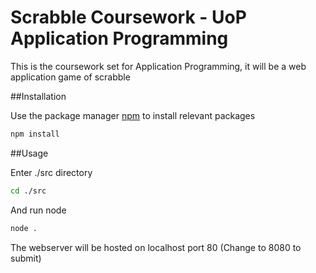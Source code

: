 # Scrabble Coursework - UoP Application Programming

This is the coursework set for Application Programming, it will be a web application game of scrabble

##Installation

Use the package manager [npm](https://www.npmjs.com/get-npm) to install relevant packages

```bash
npm install
```

##Usage

Enter ./src directory

```bash
cd ./src
```

And run node

```bash
node .
```

The webserver will be hosted on localhost port 80 (Change to 8080 to submit)